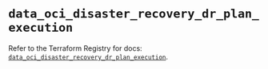 # `data_oci_disaster_recovery_dr_plan_execution`

Refer to the Terraform Registry for docs: [`data_oci_disaster_recovery_dr_plan_execution`](https://registry.terraform.io/providers/hashicorp/oci/7.19.0/docs/data-sources/disaster_recovery_dr_plan_execution).
